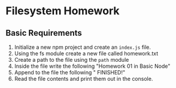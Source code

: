 # Filesystem Homework

## Basic Requirements

1. Initialize a new npm project and create an `index.js` file.
2. Using the fs module create a new file called homework.txt
3. Create a path to the file using the `path` module
4. Inside the file write the following "Homework 01 in Basic Node"
5. Append to the file the following " FINISHED!"
6. Read the file contents and print them out in the console.
